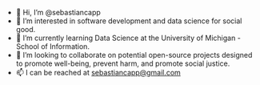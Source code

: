 - 👋 Hi, I’m @sebastiancapp
- 👀 I’m interested in software development and data science for social good. 
- 🌱 I’m currently learning Data Science at the University of Michigan - School of Information.
- 💞️ I’m looking to collaborate on potential open-source projects designed to promote well-being, prevent harm, and promote social justice.
- 📫 I can be reached at sebastiancapp@gmail.com

<!---
sebastiancapp/sebastiancapp is a ✨ special ✨ repository because its `README.md` (this file) appears on your GitHub profile.
You can click the Preview link to take a look at your changes.
--->
